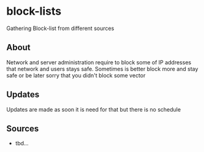 # block-lists
Gathering Block-list from different sources

## About

Network and server administration require to block some of IP addresses that network and users stays safe. Sometimes is better block more and stay safe or be later sorry that you didn't block some vector

## Updates

Updates are made as soon it is need for that but there is no schedule

## Sources

 * tbd...
